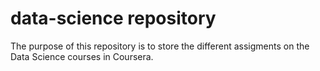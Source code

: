 # data-science repository
The purpose of this repository is to store the different assigments on the Data Science courses in Coursera.

